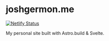 # joshgermon.me

[![Netlify Status](https://api.netlify.com/api/v1/badges/3937bff6-17d8-48a1-85d9-2e9b9db9b8f9/deploy-status)](https://app.netlify.com/sites/joshgermon/deploys)

My personal site built with Astro.build & Svelte.
